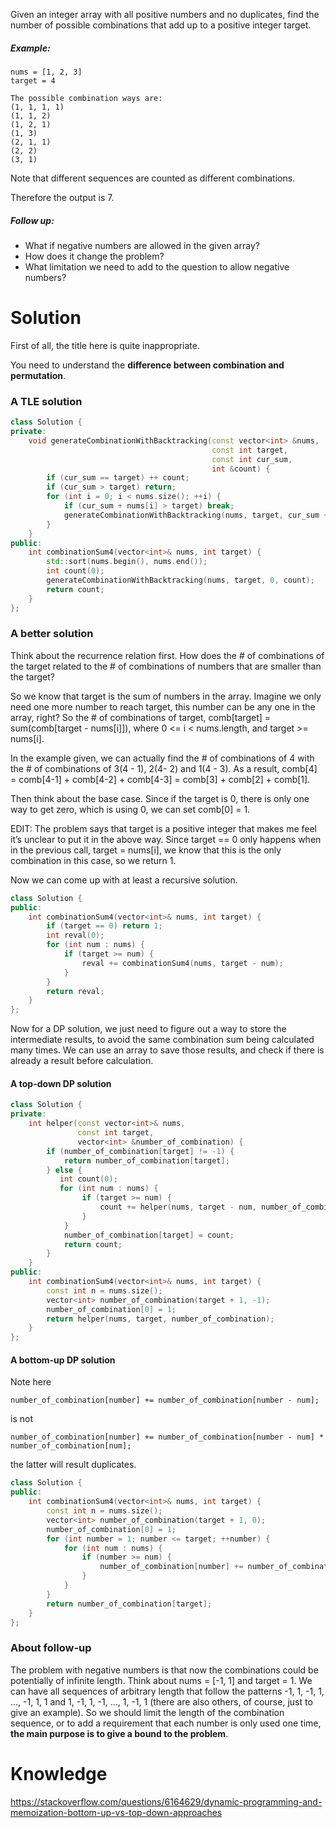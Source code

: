 Given an integer array with all positive numbers and no duplicates, find the number of possible combinations that add up to a positive integer target.

##### Example:

```         
nums = [1, 2, 3]
target = 4

The possible combination ways are:
(1, 1, 1, 1)
(1, 1, 2)
(1, 2, 1)
(1, 3)
(2, 1, 1)
(2, 2)
(3, 1)
```


Note that different sequences are counted as different combinations.

Therefore the output is 7.

##### Follow up:

* What if negative numbers are allowed in the given array?
* How does it change the problem?
* What limitation we need to add to the question to allow negative numbers?

# Solution         

First of all, the title here is quite inappropriate. 

You need to understand the __difference between combination and permutation__.


         
### A TLE solution
         
```cpp
class Solution {
private:
    void generateCombinationWithBacktracking(const vector<int> &nums,
                                             const int target,
                                             const int cur_sum,
                                             int &count) {
        if (cur_sum == target) ++ count;
        if (cur_sum > target) return;
        for (int i = 0; i < nums.size(); ++i) {
            if (cur_sum + nums[i] > target) break;
            generateCombinationWithBacktracking(nums, target, cur_sum + nums[i], count);
        }
    }
public:
    int combinationSum4(vector<int>& nums, int target) {
        std::sort(nums.begin(), nums.end());
        int count(0);
        generateCombinationWithBacktracking(nums, target, 0, count);
        return count;
    }
};
```
  
### A better solution  

Think about the recurrence relation first. How does the # of combinations of the target related to the # of combinations of numbers that are smaller than the target?

So we know that target is the sum of numbers in the array. Imagine we only need one more number to reach target, this number can be any one in the array, right? So the # of combinations of target, comb[target] = sum(comb[target - nums[i]]), where 0 <= i < nums.length, and target >= nums[i].

In the example given, we can actually find the # of combinations of 4 with the # of combinations of 3(4 - 1), 2(4- 2) and 1(4 - 3). As a result, comb[4] = comb[4-1] + comb[4-2] + comb[4-3] = comb[3] + comb[2] + comb[1].

Then think about the base case. Since if the target is 0, there is only one way to get zero, which is using 0, we can set comb[0] = 1.

EDIT: The problem says that target is a positive integer that makes me feel it’s unclear to put it in the above way. Since target == 0 only happens when in the previous call, target = nums[i], we know that this is the only combination in this case, so we return 1.

Now we can come up with at least a recursive solution.
         
```cpp
class Solution {
public:
    int combinationSum4(vector<int>& nums, int target) {
        if (target == 0) return 1;
        int reval(0);
        for (int num : nums) {
            if (target >= num) {
                reval += combinationSum4(nums, target - num);
            }
        }
        return reval;
    }
};
```

Now for a DP solution, we just need to figure out a way to store the intermediate results, to avoid the same combination sum being calculated many times. We can use an array to save those results, and check if there is already a result before calculation. 

#### A top-down DP solution

```cpp
class Solution {
private:
    int helper(const vector<int>& nums,
               const int target,
               vector<int> &number_of_combination) {
        if (number_of_combination[target] != -1) {
            return number_of_combination[target];
        } else {
           int count(0);
           for (int num : nums) {
                if (target >= num) {
                    count += helper(nums, target - num, number_of_combination);
                }
            }
            number_of_combination[target] = count;
            return count;
        }
    }
public:
    int combinationSum4(vector<int>& nums, int target) {
        const int n = nums.size();
        vector<int> number_of_combination(target + 1, -1);
        number_of_combination[0] = 1;
        return helper(nums, target, number_of_combination);
    }
};
```

#### A bottom-up DP solution

Note here 

```
number_of_combination[number] += number_of_combination[number - num];
```

is not 

```
number_of_combination[number] += number_of_combination[number - num] * number_of_combination[num];
```

the latter will result duplicates.

         
```cpp         
class Solution {
public:
    int combinationSum4(vector<int>& nums, int target) {
        const int n = nums.size();
        vector<int> number_of_combination(target + 1, 0);
        number_of_combination[0] = 1;
        for (int number = 1; number <= target; ++number) {
            for (int num : nums) {
                if (number >= num) {
                    number_of_combination[number] += number_of_combination[number - num];
                }
            }
        }
        return number_of_combination[target];
    }
};
```


### About follow-up

The problem with negative numbers is that now the combinations could be potentially of infinite length. Think about nums = [-1, 1] and target = 1. We can have all sequences of arbitrary length that follow the patterns -1, 1, -1, 1, ..., -1, 1, 1 and 1, -1, 1, -1, ..., 1, -1, 1 (there are also others, of course, just to give an example). So we should limit the length of the combination sequence, or to add a requirement that each number is only used one time, __the main purpose is to give a bound to the problem__.



# Knowledge

https://stackoverflow.com/questions/6164629/dynamic-programming-and-memoization-bottom-up-vs-top-down-approaches




